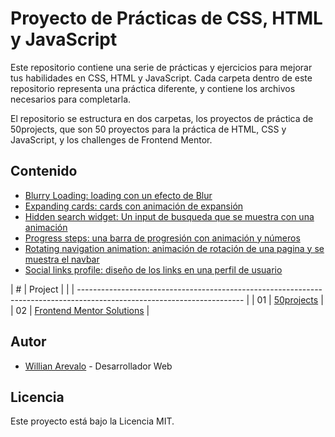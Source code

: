 # Proyecto de Prácticas de CSS, HTML y JavaScript

Este repositorio contiene una serie de prácticas y ejercicios para mejorar tus habilidades en CSS, HTML y JavaScript. Cada carpeta dentro de este repositorio representa una práctica diferente, y contiene los archivos necesarios para completarla.

El repositorio se estructura en dos carpetas, los proyectos de práctica de 50projects, que son 50 proyectos para la práctica de HTML, CSS y JavaScript, y los challenges de Frontend Mentor.

## Contenido

- [Blurry Loading: loading con un efecto de Blur](/50projects/blurry-loading)
- [Expanding cards: cards con animación de expansión ](/50projects/expanding-cards)
- [Hidden search widget: Un input de busqueda que se muestra con una animación](/50projects/hidden-search-widget)
- [Progress steps: una barra de progresión con animación y números](/50projects/progress-steps)
- [Rotating navigation animation: animación de rotación de una pagina y se muestra el navbar](/50projects/rotating-navigation-animation)
- [Social links profile: diseño de los links en una perfil de usuario](/frontend-mentor-solutions/social-links-profile)

| #  | Project                                                                                                                 |
|    | ----------------------------------------------------------------------------------------------------------------------- |
| 01 | [50projects](https://github.com/WillianArevalo/projects-html-css-js/tree/main/50projects)                               |
| 02 | [Frontend Mentor Solutions](https://github.com/WillianArevalo/projects-html-css-js/tree/main/frontend-mentor-solutions) |

## Autor

- [Willian Arevalo](https://github.com/WillianArevalo) - Desarrollador Web

## Licencia

Este proyecto está bajo la Licencia MIT.
